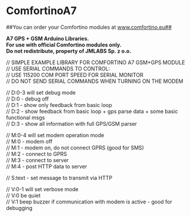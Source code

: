 # ComfortinoA7

##You can order your Comfortino modules at www.comfortino.eu##


**A7 GPS + GSM Arduino Libraries.  
For use with official Comfortino modules only.  
Do not redistribute, property of JMLABS Sp. z o.o.**  

// SIMPLE EXAMPLE LIBRARY FOR COMFORTINO A7 GSM+GPS MODULE  
// USE SERIAL COMMANDS TO CONTROL:  
// USE 115200 COM PORT SPEED FOR SERIAL MONITOR  
// DO NOT SEND SERIAL COMMANDS WHEN TURNING ON THE MODEM  

// D:0-3 will set debug mode  
// D:0 - debug off  
// D:1 - show only feedback from basic loop  
// D:2 - show feedback from basic loop + gps parse data + some basic functional msgs  
// D:3 - show all information with full GPS/GSM parser  

// M:0-4 will set modem operation mode  
// M:0 - modem off  
// M:1 - modem on, do not connect GPRS (good for SMS)  
// M:2 - connect to GPRS  
// M:3 - connect to server   
// M:4 - post HTTP data to server   

// S:text - set message to transmit via HTTP  

// V:0-1  will set verbose mode  
// V:0 be quiet  
// V:1 beep buzzer if communication with modem is active - good for debugging  
